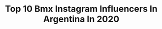 ---
title: Top 10 Bmx Instagram Influencers In Argentina In 2020
description: >-
  Find top bmx Instagram influencers in Argentina in 2020. Most popular hashtags: #bmx #bikelife #quedateencasa #blucru.
platform: Instagram
profiles:
  - username: "pitu_presser100"
    fullname: >-
      Esteban Presser
    location: "Argentina"
    followers: 9053
    engagement: 724
    commentsToLikes: 0.013790
    id: ck15rrtcc9dkk0i19ctfvwm9p
    verified: false
    hashtags: "#coronavirusespa, #coronavirusitalianews, #solohastama, #skateboard"
  - username: "malignobmx"
    fullname: >-
      JOSE  M A L I G N O  TORRES
    location: "Argentina"
    followers: 56264
    engagement: 625
    commentsToLikes: 0.065941
    id: ck15qikzr30r60i19v1kn6gz2
    verified: true
    hashtags: "#monsterenergy, #crushquarantine, #monsterenergyarg, #fortheloveofsport"
  - username: "agustina_roth"
    fullname: >-
      Aguus Roth
    location: "Argentina"
    followers: 27315
    engagement: 841
    commentsToLikes: 0.013352
    id: ck15t2khfg0zj0i19abty9b0y
    verified: false
    hashtags: "#bmx, #argentina, #campusdakar2022, #playinside"
  - username: "molina595"
    fullname: >-
      Chalo Molina
    location: "Argentina"
    followers: 10485
    engagement: 840
    commentsToLikes: 0.012089
    id: ck6ufnjyey2ik0j71jf84hslh
    verified: false
    hashtags: "#tiogabmx, #numberstelecom, #boxriders, #odigrips"
  - username: "torres_143"
    fullname: >-
      EXEQUIEL TORRRES
    location: "Argentina"
    followers: 14100
    engagement: 585
    commentsToLikes: 0.007860
    id: ck0u8le487n3a0i19nsjyro8l
    verified: false
    hashtags: "#teambmx, #worldcup2020, #et143, #argentina"
  - username: "indiobmx"
    fullname: >-
      Andres Betancur
    location: "Argentina"
    followers: 2608
    engagement: 1476
    commentsToLikes: 0.035318
    id: ck5byhbsmp58a0i11gruh7o8g
    verified: false
    hashtags: "#neuken, #caracastrails"
  - username: "milosz_bmx"
    fullname: >-
      milosz_bmx
    location: "Argentina"
    followers: 32131
    engagement: 479
    commentsToLikes: 0.005565
    id: ck135f47c13r20i19x8vh4t8j
    verified: false
    hashtags: "#costabrava, #nieve, #wallride, #2020"
  - username: "fedevillegas194"
    fullname: >-
      Fede Villegas
    location: "Argentina"
    followers: 6893
    engagement: 725
    commentsToLikes: 0.012904
    id: ck6ufnkbdy2k90j71qbkuyavo
    verified: false
    hashtags: "#atlasbrace, #bobbynoss, #timeflies, #coffindance"
  - username: "matiashorta28"
    fullname: >-
      Matias Horta Searle
    location: "Argentina"
    followers: 7581
    engagement: 438
    commentsToLikes: 0.023341
    id: ck6tqpx60t40y0j71et3mqd4e
    verified: false
    hashtags: "#fuckcovid19, #v2, #yamaha, #donatuantiparra"
  - username: "mundobikeargentina"
    fullname: >-
      Mundo Bike Argentina
    location: "Argentina"
    followers: 25234
    engagement: 92
    commentsToLikes: 0.025394
    id: ck0vw9x97srbi0i19couflj4v
    verified: false
    hashtags: "#bikelife, #bicisenda, #veteranosdemalvinas, #tremendocircuito"
---